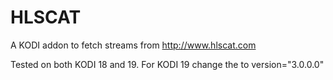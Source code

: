 # HLSCAT
A KODI addon to fetch streams from http://www.hlscat.com

Tested on both KODI 18 and 19. 
For KODI 19 change the <import addon="xbmc.python" version="2.25.0"/> to version="3.0.0.0"
